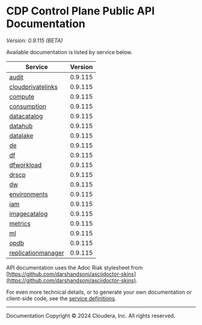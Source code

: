# CDP Control Plane Public API Documentation

*Version: 0.9.115 (BETA)*

Available documentation is listed by service below.

| Service | Version |
| --- | --- |
| [audit](./audit/index.html) | 0.9.115 |
| [cloudprivatelinks](./cloudprivatelinks/index.html) | 0.9.115 |
| [compute](./compute/index.html) | 0.9.115 |
| [consumption](./consumption/index.html) | 0.9.115 |
| [datacatalog](./datacatalog/index.html) | 0.9.115 |
| [datahub](./datahub/index.html) | 0.9.115 |
| [datalake](./datalake/index.html) | 0.9.115 |
| [de](./de/index.html) | 0.9.115 |
| [df](./df/index.html) | 0.9.115 |
| [dfworkload](./dfworkload/index.html) | 0.9.115 |
| [drscp](./drscp/index.html) | 0.9.115 |
| [dw](./dw/index.html) | 0.9.115 |
| [environments](./environments/index.html) | 0.9.115 |
| [iam](./iam/index.html) | 0.9.115 |
| [imagecatalog](./imagecatalog/index.html) | 0.9.115 |
| [metrics](./metrics/index.html) | 0.9.115 |
| [ml](./ml/index.html) | 0.9.115 |
| [opdb](./opdb/index.html) | 0.9.115 |
| [replicationmanager](./replicationmanager/index.html) | 0.9.115 |

API documentation uses the Adoc Riak stylesheet from
[https://github.com/darshandsoni/asciidoctor-skins](https://github.com/darshandsoni/asciidoctor-skins).

For even more technical details, or to generate your own documentation or client-side code, see the
[service definitions](swagger/).

----

Documentation Copyright © 2024 Cloudera, Inc. All rights reserved.

